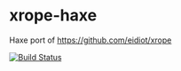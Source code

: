 xrope-haxe
==========

Haxe port of https://github.com/eidiot/xrope


[![Build Status](https://travis-ci.org/haxe-community/xrope-haxe.png?branch=master)](https://travis-ci.org/haxe-community/xrope-haxe)